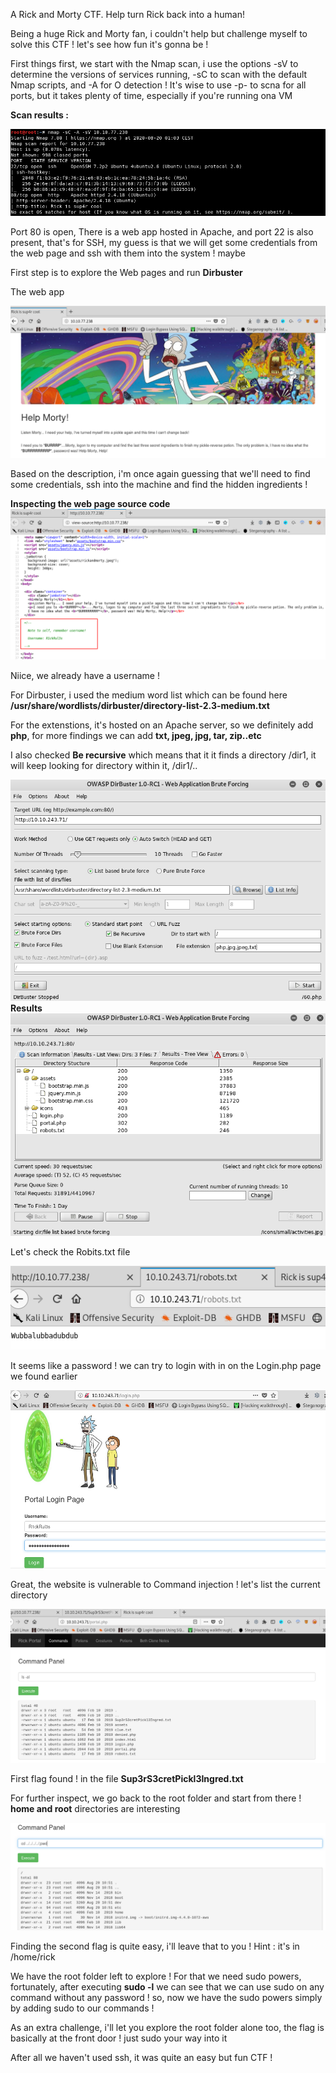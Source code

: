 <p>A Rick and Morty CTF. Help turn Rick back into a human!</p>
<p>Being a huge Rick and Morty fan, i couldn't help but challenge myself to solve this CTF ! let's see how fun it's gonna be ! </p>
<p>First things first, we start with the Nmap scan, i use the options -sV to determine the versions of services running, -sC to scan with the default Nmap scripts, and -A for O detection ! It's wise to use -p- to scna for all ports, but it takes plenty of time, especially if you're running ona VM </p>
<p><b>Scan results : </b></p>
<img src="https://github.com/She9Bang/TryHackMe/blob/master/images/picklerick1.png">
<p> Port 80 is open, There is a web app hosted in Apache, and port 22 is also present, that's for SSH, my guess is that we will get some credentials from the web page and ssh with them into the system ! maybe </p>
<p> First step is to explore the Web pages and run <b>Dirbuster</b></p>
<p>The web app<p>
<img src="https://github.com/She9Bang/TryHackMe/blob/master/images/picklerick3.png">
<p>Based on the description, i'm once again guessing that we'll need to find some credentials, ssh into the machine and find the hidden ingredients !</p>
<b>Inspecting the web page source code </b>
<img src="https://github.com/She9Bang/TryHackMe/blob/master/images/picklerick4.png">
<p>Niice, we already have a username !</p>
<p>For Dirbuster, i used the medium word list which can be found here <b>/usr/share/wordlists/dirbuster/directory-list-2.3-medium.txt</b></p>
<p>For the extenstions, it's hosted on an Apache server, so we definitely add <b>php</b>, for more findings we can add <b>txt, jpeg, jpg, tar, zip..etc</b></p>
<p>I also checked <b>Be recursive</b> which means that it it finds a directory /dir1, it will keep looking for directory within it, /dir1/..</p>
<img src="https://github.com/She9Bang/TryHackMe/blob/master/images/picklerick2.png">
<b>Results</b>
<img src="https://github.com/She9Bang/TryHackMe/blob/master/images/picklerick5.png">
<p>Let's check the Robits.txt file</p>
<img src="https://github.com/She9Bang/TryHackMe/blob/master/images/picklerick6.png">
<p>It seems like a password ! we can try to login with in on the Login.php page we found earlier </p>
<img src="https://github.com/She9Bang/TryHackMe/blob/master/images/picklerick7.png">
<p>Great, the website is vulnerable to Command injection ! let's list the current directory </p>
<img src="https://github.com/She9Bang/TryHackMe/blob/master/images/picklerick8.png">
<p>First flag found ! in the file <b>Sup3rS3cretPickl3Ingred.txt</b><p>
<p>For further inspect, we go back to the root folder and start from there ! <b>home and root</b> directories are interesting </p>
<img src="https://github.com/She9Bang/TryHackMe/blob/master/images/picklerick9.png">
<p>Finding the second flag is quite easy, i'll leave that to you ! Hint : it's in /home/rick</p>
<p>We have the root folder left to explore ! For that we need sudo powers, fortunately, after executing <b>sudo -l</b> we can see that we can use sudo on any command without any password ! so, now we have the sudo powers simply by adding sudo to our commands ! </p>
<p>As an extra challenge, i'll let you explore the root folder alone too, the flag is basically at the front door ! just sudo your way into it</p>

<p>After all we haven't used ssh, it was quite an easy but fun CTF ! </p>




